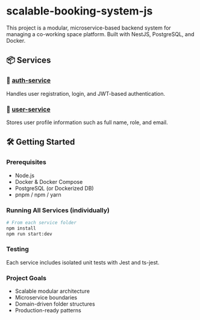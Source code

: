 # scalable-booking-system-js

This project is a modular, microservice-based backend system for managing a co-working space platform. Built with NestJS, PostgreSQL, and Docker.

## 📦 Services

### 🔐 [auth-service](./auth-service)
Handles user registration, login, and JWT-based authentication.

### 👤 [user-service](./user-service)
Stores user profile information such as full name, role, and email.

## 🛠️ Getting Started

### Prerequisites
- Node.js
- Docker & Docker Compose
- PostgreSQL (or Dockerized DB)
- pnpm / npm / yarn

### Running All Services (individually)
```bash
# From each service folder
npm install
npm run start:dev
```

### Testing 
Each service includes isolated unit tests with Jest and ts-jest.

### Project Goals
- Scalable modular architecture
- Microservice boundaries
- Domain-driven folder structures
- Production-ready patterns